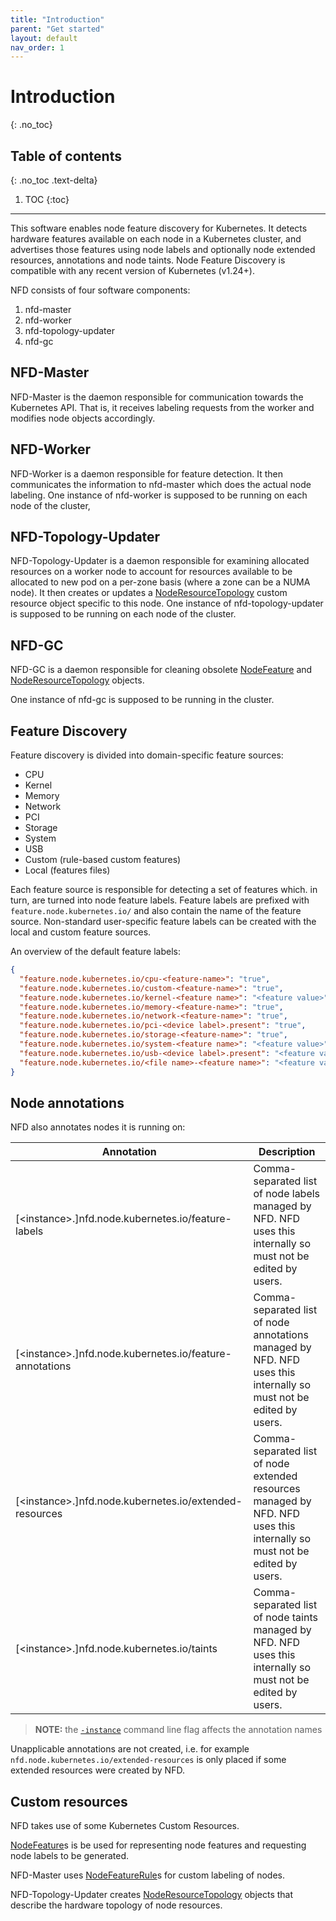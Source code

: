 ```yaml
---
title: "Introduction"
parent: "Get started"
layout: default
nav_order: 1
---
```


# Introduction
{: .no_toc}

## Table of contents
{: .no_toc .text-delta}

1. TOC
{:toc}

---

This software enables node feature discovery for Kubernetes. It detects
hardware features available on each node in a Kubernetes cluster, and
advertises those features using node labels and optionally node extended
resources, annotations and node taints. Node Feature Discovery is compatible
with any recent version of Kubernetes (v1.24+).

NFD consists of four software components:

1. nfd-master
1. nfd-worker
1. nfd-topology-updater
1. nfd-gc

## NFD-Master

NFD-Master is the daemon responsible for communication towards the Kubernetes
API. That is, it receives labeling requests from the worker and modifies node
objects accordingly.

## NFD-Worker

NFD-Worker is a daemon responsible for feature detection. It then communicates
the information to nfd-master which does the actual node labeling.  One
instance of nfd-worker is supposed to be running on each node of the cluster,

## NFD-Topology-Updater

NFD-Topology-Updater is a daemon responsible for examining allocated
resources on a worker node to account for resources available to be allocated
to new pod on a per-zone basis (where a zone can be a NUMA node). It then
creates or updates a
[NodeResourceTopology](../usage/custom-resources.md#noderesourcetopology) custom
resource object specific to this node. One instance of nfd-topology-updater is
supposed to be running on each node of the cluster.

## NFD-GC

NFD-GC is a daemon responsible for cleaning obsolete
[NodeFeature](../usage/custom-resources.md#nodefeature) and
[NodeResourceTopology](../usage/custom-resources.md#noderesourcetopology) objects.

One instance of nfd-gc is supposed to be running in the cluster.

## Feature Discovery

Feature discovery is divided into domain-specific feature sources:

- CPU
- Kernel
- Memory
- Network
- PCI
- Storage
- System
- USB
- Custom (rule-based custom features)
- Local (features files)

Each feature source is responsible for detecting a set of features which. in
turn, are turned into node feature labels.  Feature labels are prefixed with
`feature.node.kubernetes.io/` and also contain the name of the feature source.
Non-standard user-specific feature labels can be created with the local and
custom feature sources.

An overview of the default feature labels:

```json
{
  "feature.node.kubernetes.io/cpu-<feature-name>": "true",
  "feature.node.kubernetes.io/custom-<feature-name>": "true",
  "feature.node.kubernetes.io/kernel-<feature name>": "<feature value>",
  "feature.node.kubernetes.io/memory-<feature-name>": "true",
  "feature.node.kubernetes.io/network-<feature-name>": "true",
  "feature.node.kubernetes.io/pci-<device label>.present": "true",
  "feature.node.kubernetes.io/storage-<feature-name>": "true",
  "feature.node.kubernetes.io/system-<feature name>": "<feature value>",
  "feature.node.kubernetes.io/usb-<device label>.present": "<feature value>",
  "feature.node.kubernetes.io/<file name>-<feature name>": "<feature value>"
}
```

## Node annotations

NFD also annotates nodes it is running on:

| Annotation                                                    | Description                                                 |
| ------------------------------------------------------------- | ----------------------------------------------------------- |
| [&lt;instance&gt;.]nfd.node.kubernetes.io/feature-labels      | Comma-separated list of node labels managed by NFD. NFD uses this internally so must not be edited by users. |
| [&lt;instance&gt;.]nfd.node.kubernetes.io/feature-annotations | Comma-separated list of node annotations managed by NFD. NFD uses this internally so must not be edited by users. |
| [&lt;instance&gt;.]nfd.node.kubernetes.io/extended-resources  | Comma-separated list of node extended resources managed by NFD. NFD uses this internally so must not be edited by users. |
| [&lt;instance&gt;.]nfd.node.kubernetes.io/taints              | Comma-separated list of node taints managed by NFD. NFD uses this internally so must not be edited by users. |

> **NOTE:** the [`-instance`](../reference/master-commandline-reference.md#instance)
> command line flag affects the annotation names

Unapplicable annotations are not created, i.e. for example
`nfd.node.kubernetes.io/extended-resources` is only placed if some extended
resources were created by NFD.

## Custom resources

NFD takes use of some Kubernetes Custom Resources.

[NodeFeature](../usage/custom-resources.md#nodefeature)s
is be used for representing node features and requesting node labels to be
generated.

NFD-Master uses [NodeFeatureRule](../usage/custom-resources.md#nodefeaturerule)s
for custom labeling of nodes.

NFD-Topology-Updater creates
[NodeResourceTopology](../usage/custom-resources.md#noderesourcetopology) objects
that describe the hardware topology of node resources.
